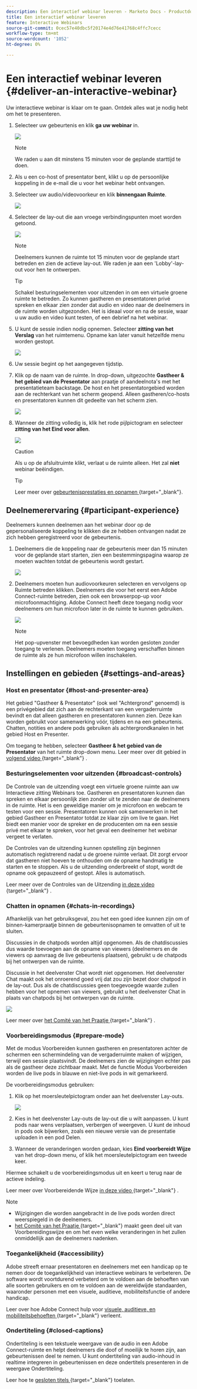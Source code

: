 ```yaml
---
description: Een interactief webinar leveren - Marketo Docs - Productdocumentatie
title: Een interactief webinar leveren
feature: Interactive Webinars
source-git-commit: 0cec57e40dbc5f20174e4d76e41768c4ffc7cecc
workflow-type: tm+mt
source-wordcount: '1052'
ht-degree: 0%

---
```


# Een interactief webinar leveren {#deliver-an-interactive-webinar}

Uw interactieve webinar is klaar om te gaan. Ontdek alles wat je nodig hebt om het te presenteren.

1. Selecteer uw gebeurtenis en klik **ga uw webinar** in.

   ![](assets/deliver-an-interactive-webinar-1.png)

   >[!NOTE]
   >
   >We raden u aan dit minstens 15 minuten voor de geplande starttijd te doen.

1. Als u een co-host of presentator bent, klikt u op de persoonlijke koppeling in de e-mail die u voor het webinar hebt ontvangen.

1. Selecteer uw audio/videovoorkeur en klik **binnengaan Ruimte**.

   ![](assets/deliver-an-interactive-webinar-2.png)

1. Selecteer de lay-out die aan vroege verbindingspunten moet worden getoond.

   ![](assets/deliver-an-interactive-webinar-3.png)

   >[!NOTE]
   >
   >Deelnemers kunnen de ruimte tot 15 minuten voor de geplande start betreden en zien de actieve lay-out. We raden je aan een &#39;Lobby&#39;-lay-out voor hen te ontwerpen.

   >[!TIP]
   >
   >Schakel besturingselementen voor uitzenden in om een virtuele groene ruimte te betreden. Zo kunnen gastheren en presentatoren privé spreken en elkaar zien zonder dat audio en video naar de deelnemers in de ruimte worden uitgezonden. Het is ideaal voor en na de sessie, waar u uw audio en video kunt testen, of een debrief na het webinar.

1. U kunt de sessie indien nodig opnemen. Selecteer **zitting van het Verslag** van het ruimtemenu. Opname kan later vanuit hetzelfde menu worden gestopt.

   ![](assets/deliver-an-interactive-webinar-4.png)

1. Uw sessie begint op het aangegeven tijdstip.

1. Klik op de naam van de ruimte. In drop-down, uitgezochte **Gastheer &amp; het gebied van de Presentator** aan praatje of aandeelnota&#39;s met het presentatieteam backstage. De host en het presentatorgebied worden aan de rechterkant van het scherm geopend. Alleen gastheren/co-hosts en presentatoren kunnen dit gedeelte van het scherm zien.

   ![](assets/deliver-an-interactive-webinar-5.png)

1. Wanneer de zitting volledig is, klik het rode pijlpictogram en selecteer **zitting van het Eind voor allen**.

   ![](assets/deliver-an-interactive-webinar-6.png)

   >[!CAUTION]
   >
   >Als u op de afsluitruimte klikt, verlaat u de ruimte alleen. Het zal **niet** webinar beëindigen.

   >[!TIP]
   >
   >Leer meer over [ gebeurtenisprestaties en opnamen ](/help/marketo/product-docs/demand-generation/events/interactive-webinars/event-workflows.md){target="_blank"}.

## Deelnemerervaring {#participant-experience}

Deelnemers kunnen deelnemen aan het webinar door op de gepersonaliseerde koppeling te klikken die ze hebben ontvangen nadat ze zich hebben geregistreerd voor de gebeurtenis.

1. Deelnemers die de koppeling naar de gebeurtenis meer dan 15 minuten voor de geplande start starten, zien een bestemmingspagina waarop ze moeten wachten totdat de gebeurtenis wordt gestart.

   ![](assets/deliver-an-interactive-webinar-7.png)

1. Deelnemers moeten hun audiovoorkeuren selecteren en vervolgens op Ruimte betreden klikken. Deelnemers die voor het eerst een Adobe Connect-ruimte betreden, zien ook een browserpop-up voor microfoonmachtiging. Adobe Connect heeft deze toegang nodig voor deelnemers om hun microfoon later in de ruimte te kunnen gebruiken.

   ![](assets/deliver-an-interactive-webinar-8.png)

   >[!NOTE]
   >
   >Het pop-upvenster met bevoegdheden kan worden gesloten zonder toegang te verlenen. Deelnemers moeten toegang verschaffen binnen de ruimte als ze hun microfoon willen inschakelen.

## Instellingen en gebieden {#settings-and-areas}

### Host en presentator {#host-and-presenter-area}

Het gebied &quot;Gastheer &amp; Presentator&quot; (ook wel &quot;Achtergrond&quot; genoemd) is een privégebied dat zich aan de rechterkant van een vergaderruimte bevindt en dat alleen gastheren en presentatoren kunnen zien. Deze kan worden gebruikt voor samenwerking vóór, tijdens en na een gebeurtenis. Chatten, notities en andere pods gebruiken als achtergrondkanalen in het gebied Host en Presenter.

Om toegang te hebben, selecteer **Gastheer &amp; het gebied van de Presentator** van het ruimte drop-down menu. Leer meer over dit gebied in [ volgend video ](https://www.youtube.com/watch?v=11GkcvIUttY){target="_blank"} .

### Besturingselementen voor uitzenden {#broadcast-controls}

De Controle van de uitzending voegt een virtuele groene ruimte aan uw Interactieve zitting Webinars toe. Gastheren en presentatoren kunnen dan spreken en elkaar persoonlijk zien zonder uit te zenden naar de deelnemers in de ruimte. Het is een geweldige manier om je microfoon en webcam te testen voor een sessie. Presentatoren kunnen ook samenwerken in het gebied Gastheer en Presentator totdat ze klaar zijn om live te gaan. Het biedt een manier voor de spreker en de producenten om na een sessie privé met elkaar te spreken, voor het geval een deelnemer het webinar vergeet te verlaten.

De Controles van de uitzending kunnen opstelling zijn beginnen automatisch registrerend nadat u de groene ruimte verlaat. Dit zorgt ervoor dat gastheren niet hoeven te onthouden om de opname handmatig te starten en te stoppen. Als u de uitzending onderbreekt of stopt, wordt de opname ook gepauzeerd of gestopt. Alles is automatisch.

Leer meer over de Controles van de Uitzending [ in deze video ](https://www.youtube.com/watch?v=TcoCeEJoyjg){target="_blank"} .

### Chatten in opnamen {#chats-in-recordings}

Afhankelijk van het gebruiksgeval, zou het een goed idee kunnen zijn om of binnen-kamerpraatje binnen de gebeurtenisopnamen te omvatten of uit te sluiten.

Discussies in de chatpods worden altijd opgenomen. Als de chatdiscussies dus waarde toevoegen aan de opname van viewers (deelnemers en de viewers op aanvraag de live gebeurtenis plaatsen), gebruikt u de chatpods bij het ontwerpen van de ruimte.

Discussie in het deelvenster Chat wordt niet opgenomen. Het deelvenster Chat maakt ook het onroerend goed vrij dat zou zijn bezet door chatpod in de lay-out. Dus als de chatdiscussies geen toegevoegde waarde zullen hebben voor het opnemen van viewers, gebruikt u het deelvenster Chat in plaats van chatpods bij het ontwerpen van de ruimte.

![](assets/deliver-an-interactive-webinar-9.png)

Leer meer over [ het Comité van het Praatje ](https://helpx.adobe.com/adobe-connect/using/notes-chat-q-a-polls.html#chat_panel){target="_blank"} .

### Voorbereidingsmodus {#prepare-mode}

Met de modus Voorbereiden kunnen gastheren en presentatoren achter de schermen een schermindeling van de vergaderruimte maken of wijzigen, terwijl een sessie plaatsvindt. De deelnemers zien de wijzigingen echter pas als de gastheer deze zichtbaar maakt. Met de functie Modus Voorbereiden worden de live pods in blauwe en niet-live pods in wit gemarkeerd.

De voorbereidingsmodus gebruiken:

1. Klik op het moersleutelpictogram onder aan het deelvenster Lay-outs.

   ![](assets/deliver-an-interactive-webinar-10.png)

1. Kies in het deelvenster Lay-outs de lay-out die u wilt aanpassen. U kunt pods naar wens verplaatsen, verbergen of weergeven. U kunt de inhoud in pods ook bijwerken, zoals een nieuwe versie van de presentatie uploaden in een pod Delen.

1. Wanneer de veranderingen worden gedaan, kies **Eind voorbereidt Wijze** van het drop-down menu, of klik het moersleutelpictogram een tweede keer.

Hiermee schakelt u de voorbereidingsmodus uit en keert u terug naar de actieve indeling.

Leer meer over Voorbereidende Wijze [ in deze video ](https://www.youtube.com/watch?v=kUya84sx-E4){target="_blank"} .

>[!NOTE]
>
>* Wijzigingen die worden aangebracht in de live pods worden direct weerspiegeld in de deelnemers.
>* [ het Comité van het Praatje ](https://helpx.adobe.com/adobe-connect/using/notes-chat-q-a-polls.html#chat_panel){target="_blank"}  maakt geen deel uit van Voorbereidingswijze en om het even welke veranderingen in het zullen onmiddellijk aan de deelnemers nadenken.

### Toegankelijkheid {#accessibility}

Adobe streeft ernaar presentatoren en deelnemers met een handicap op te nemen door de toegankelijkheid van interactieve webinars te verbeteren. De software wordt voortdurend verbeterd om te voldoen aan de behoeften van alle soorten gebruikers en om te voldoen aan de wereldwijde standaarden, waaronder personen met een visuele, auditieve, mobiliteitsfunctie of andere handicap.

Leer over hoe Adobe Connect hulp voor [ visuele, auditieve, en mobiliteitsbehoeften ](https://helpx.adobe.com/adobe-connect/using/accessibility-features.html){target="_blank"}  verleent.

### Ondertiteling {#closed-captions}

Ondertiteling is een tekstuele weergave van de audio in een Adobe Connect-ruimte en helpt deelnemers die doof of moeilijk te horen zijn, aan gebeurtenissen deel te nemen. U kunt ondertiteling van audio-inhoud in realtime integreren in gebeurtenissen en deze ondertitels presenteren in de weergave Ondertiteling.

Leer hoe te [ gesloten titels ](https://helpx.adobe.com/adobe-connect/using/closed-captioning-html-client.html){target="_blank"}  toelaten.
